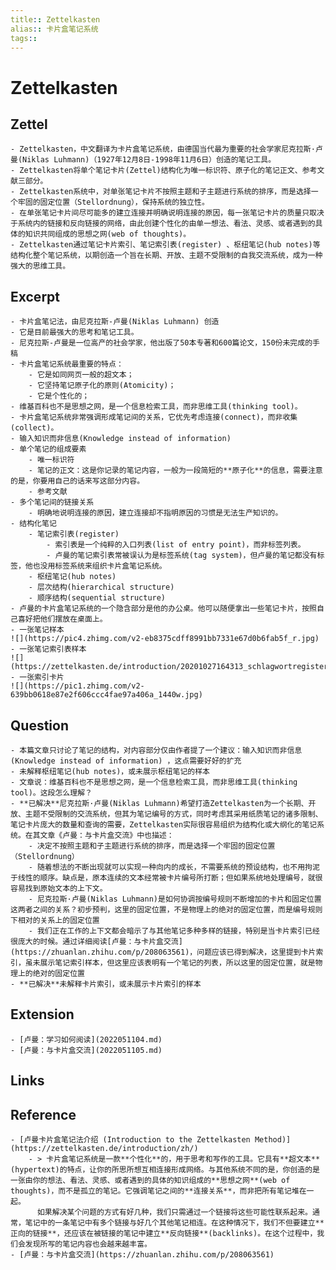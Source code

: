 ```yaml
---
title:: Zettelkasten
alias:: 卡片盒笔记系统
tags:: 
---
```


# Zettelkasten

## Zettel
	- Zettelkasten，中文翻译为卡片盒笔记系统，由德国当代最为重要的社会学家尼克拉斯·卢曼(Niklas Luhmann)（1927年12月8日-1998年11月6日）创造的笔记工具。
	- Zettelkasten将单个笔记卡片(Zettel)结构化为唯一标识符、原子化的笔记正文、参考文献三部分。
	- Zettelkasten系统中，对单张笔记卡片不按照主题和子主题进行系统的排序，而是选择一个牢固的固定位置（Stellordnung），保持系统的独立性。
	- 在单张笔记卡片间尽可能多的建立连接并明确说明连接的原因，每一张笔记卡片的质量只取决于系统内的链接和反向链接的网络，由此创建个性化的由单一想法、看法、灵感、或者遇到的具体的知识共同组成的思想之网(web of thoughts)。
	- Zettelkasten通过笔记卡片索引、笔记索引表(register) 、枢纽笔记(hub notes)等结构化整个笔记系统，以期创造一个旨在长期、开放、主题不受限制的自我交流系统，成为一种强大的思维工具。

## Excerpt
	- 卡片盒笔记法，由尼克拉斯-卢曼(Niklas Luhmann) 创造
	- 它是目前最强大的思考和笔记工具。
	- 尼克拉斯-卢曼是一位高产的社会学家，他出版了50本专著和600篇论文，150份未完成的手稿
	- 卡片盒笔记系统最重要的特点：
		- 它是如同网页一般的超文本；
		- 它坚持笔记原子化的原则(Atomicity)；
		- 它是个性化的；
	- 维基百科也不是思想之网，是一个信息检索工具，而非思维工具(thinking tool)。
	- 卡片盒笔记系统非常强调形成笔记间的关系，它优先考虑连接(connect)，而非收集(collect)。
	- 输入知识而非信息(Knowledge instead of information)
	- 单个笔记的组成要素
		- 唯一标识符
		- 笔记的正文：这是你记录的笔记内容，一般为一段简短的**原子化**的信息，需要注意的是，你要用自己的话来写这部分内容。
		- 参考文献
	- 多个笔记间的链接关系
		- 明确地说明连接的原因，建立连接却不指明原因的习惯是无法生产知识的。
	- 结构化笔记
		- 笔记索引表(register)
			- 索引表是一个纯粹的入口列表(list of entry point)，而非标签列表。
			- 卢曼的笔记索引表常被误认为是标签系统(tag system)，但卢曼的笔记都没有标签，他也没用标签系统来组织卡片盒笔记系统。
		- 枢纽笔记(hub notes)
		- 层次结构(hierarchical structure)
		- 顺序结构(sequential structure)
	- 卢曼的卡片盒笔记系统的一个隐含部分是他的办公桌。他可以随便拿出一些笔记卡片，按照自己喜好把他们摆放在桌面上。
	- 一张笔记样本  
	![](https://pic4.zhimg.com/v2-eb8375cdff8991bb7331e67d0b6fab5f_r.jpg)
	- 一张笔记索引表样本  
	![](https://zettelkasten.de/introduction/20201027164313_schlagwortregister.png)
	- 一张索引卡片  
	![](https://pic1.zhimg.com/v2-639bb0618e87e2f606ccc4fae97a406a_1440w.jpg)

## Question
	- 本篇文章只讨论了笔记的结构，对内容部分仅由作者提了一个建议：输入知识而非信息(Knowledge instead of information) ，这点需要好好的扩充
	- 未解释枢纽笔记(hub notes)，或未展示枢纽笔记的样本
	- 文章说：维基百科也不是思想之网，是一个信息检索工具，而非思维工具(thinking tool)。这段怎么理解？
	- **已解决**尼克拉斯·卢曼(Niklas Luhmann)希望打造Zettelkasten为一个长期、开放、主题不受限制的交流系统，但其为笔记编号的方式，同时考虑其采用纸质笔记的诸多限制、笔记卡片庞大的数量和查询的需要，Zettelkasten实际很容易组织为结构化或大纲化的笔记系统。在其文章《卢曼：与卡片盒交流》中也描述：
		- 决定不按照主题和子主题进行系统的排序，而是选择一个牢固的固定位置（Stellordnung）
		- 随着想法的不断出现就可以实现一种向内的成长，不需要系统的预设结构，也不用拘泥于线性的顺序。缺点是，原本连续的文本经常被卡片编号所打断；但如果系统地处理编号，就很容易找到原始文本的上下文。
		- 尼克拉斯·卢曼(Niklas Luhmann)是如何协调按编号规则不断增加的卡片和固定位置这两者之间的关系？初步预判，这里的固定位置，不是物理上的绝对的固定位置，而是编号规则下相对的关系上的固定位置
		- 我们正在工作的上下文都会暗示了与其他笔记多种多样的链接，特别是当卡片索引已经很庞大的时候。通过详细阅读[卢曼：与卡片盒交流](https://zhuanlan.zhihu.com/p/208063561)，问题应该已得到解决，这里提到卡片索引，虽未展示笔记索引样本，但这里应该表明有一个笔记的列表，所以这里的固定位置，就是物理上的绝对的固定位置
	- **已解决**未解释卡片索引，或未展示卡片索引的样本

## Extension
	- [卢曼：学习如何阅读](2022051104.md)
	- [卢曼：与卡片盒交流](2022051105.md)

## Links

## Reference
	- [卢曼卡片盒笔记法介绍 (Introduction to the Zettelkasten Method)](https://zettelkasten.de/introduction/zh/)
		- > 卡片盒笔记系统是一款**个性化**的，用于思考和写作的工具。它具有**超文本**(hypertext)的特点，让你的所思所想互相连接形成网络。与其他系统不同的是，你创造的是一张由你的想法、看法、灵感、或者遇到的具体的知识组成的**思想之网**(web of thoughts)，而不是孤立的笔记。它强调笔记之间的**连接关系**，而非把所有笔记堆在一起。
		  如果解决某个问题的方式有好几种，我们只需通过一个链接将这些可能性联系起来。通常，笔记中的一条笔记中有多个链接与好几个其他笔记相连。在这种情况下，我们不但要建立**正向的链接**，还应该在被链接的笔记中建立**反向链接**(backlinks)。在这个过程中，我们会发现所写的笔记内容也会越来越丰富。
	- [卢曼：与卡片盒交流](https://zhuanlan.zhihu.com/p/208063561)
